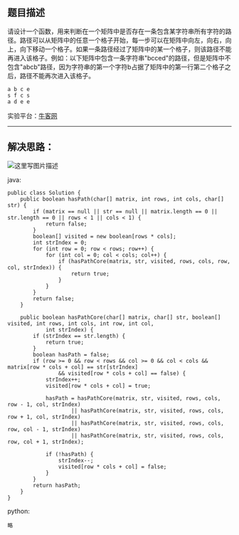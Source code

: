 **题目描述**
--------

请设计一个函数，用来判断在一个矩阵中是否存在一条包含某字符串所有字符的路径。路径可以从矩阵中的任意一个格子开始，每一步可以在矩阵中向左，向右，向上，向下移动一个格子。如果一条路径经过了矩阵中的某一个格子，则该路径不能再进入该格子。例如：以下矩阵中包含一条字符串"bcced"的路径，但是矩阵中不包含"abcb"路径，因为字符串的第一个字符b占据了矩阵中的第一行第二个格子之后，路径不能再次进入该格子。

```
a b c e 
s f c s 
a d e e
```


实验平台：[牛客网](https://www.nowcoder.com/ta/coding-interviews?page=1)

----------


**解决思路：**
---------
![这里写图片描述](https://img-blog.csdn.net/20180425175220483?/2/text/aHR0cHM6Ly9ibG9nLmNzZG4ubmV0L3dhbmc0NTQ1OTIyOTc=/font/5a6L5L2T/fontsize/400/fill/I0JBQkFCMA==/dissolve/70)


java:
```
public class Solution {
    public boolean hasPath(char[] matrix, int rows, int cols, char[] str) {
		if (matrix == null || str == null || matrix.length == 0 || str.length == 0 || rows < 1 || cols < 1) {
			return false;
		}
		boolean[] visited = new boolean[rows * cols];
		int strIndex = 0;
		for (int row = 0; row < rows; row++) {
			for (int col = 0; col < cols; col++) {
				if (hasPathCore(matrix, str, visited, rows, cols, row, col, strIndex)) {
					return true;
				}
			}
		}
		return false;
	}

	public boolean hasPathCore(char[] matrix, char[] str, boolean[] visited, int rows, int cols, int row, int col,
			int strIndex) {
		if (strIndex == str.length) {
			return true;
		}
		boolean hasPath = false;
		if (row >= 0 && row < rows && col >= 0 && col < cols && matrix[row * cols + col] == str[strIndex]
				&& visited[row * cols + col] == false) {
			strIndex++;
			visited[row * cols + col] = true;

			hasPath = hasPathCore(matrix, str, visited, rows, cols, row - 1, col, strIndex)
					|| hasPathCore(matrix, str, visited, rows, cols, row + 1, col, strIndex)
					|| hasPathCore(matrix, str, visited, rows, cols, row, col - 1, strIndex)
					|| hasPathCore(matrix, str, visited, rows, cols, row, col + 1, strIndex);

			if (!hasPath) {
				strIndex--;
				visited[row * cols + col] = false;
			}
		}
		return hasPath;
	}
}
```


python:
```
略
```
